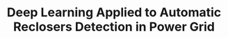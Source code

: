 ---
title: "Deep Learning Applied to Automatic Reclosers Detection in Power Grid"
style: fill
color: light
description: 2021 IEEE 45th Annual Computers, Software, and Applications Conference (COMPSAC).
external_url: https://ieeexplore.ieee.org/document/9529666
---